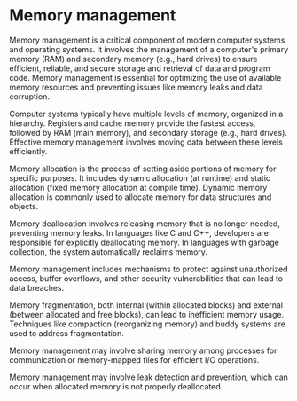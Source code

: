 # Memory management

Memory management is a critical component of modern computer systems and operating systems. It involves the management of a computer's primary memory (RAM) and secondary memory (e.g., hard drives) to ensure efficient, reliable, and secure storage and retrieval of data and program code. Memory management is essential for optimizing the use of available memory resources and preventing issues like memory leaks and data corruption. 

Computer systems typically have multiple levels of memory, organized in a hierarchy. Registers and cache memory provide the fastest access, followed by RAM (main memory), and secondary storage (e.g., hard drives). Effective memory management involves moving data between these levels efficiently.

Memory allocation is the process of setting aside portions of memory for specific purposes. It includes dynamic allocation (at runtime) and static allocation (fixed memory allocation at compile time). Dynamic memory allocation is commonly used to allocate memory for data structures and objects.

Memory deallocation involves releasing memory that is no longer needed, preventing memory leaks. In languages like C and C++, developers are responsible for explicitly deallocating memory. In languages with garbage collection, the system automatically reclaims memory.

Memory management includes mechanisms to protect against unauthorized access, buffer overflows, and other security vulnerabilities that can lead to data breaches.

Memory fragmentation, both internal (within allocated blocks) and external (between allocated and free blocks), can lead to inefficient memory usage. Techniques like compaction (reorganizing memory) and buddy systems are used to address fragmentation.

Memory management may involve sharing memory among processes for communication or memory-mapped files for efficient I/O operations.

Memory management may involve leak detection and prevention, which can occur when allocated memory is not properly deallocated.
